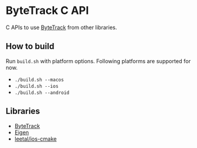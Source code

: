 # ByteTrack C API

C APIs to use [ByteTrack](https://github.com/ifzhang/ByteTrack) from other libraries.

## How to build

Run `build.sh` with platform options. Following platforms are supported for now.

- `./build.sh --macos`
- `./build.sh --ios`
- `./build.sh --android`

## Libraries

- [ByteTrack](https://github.com/ifzhang/ByteTrack)
- [Eigen](https://eigen.tuxfamily.org/)
- [leetal/ios-cmake](https://github.com/leetal/ios-cmake)
